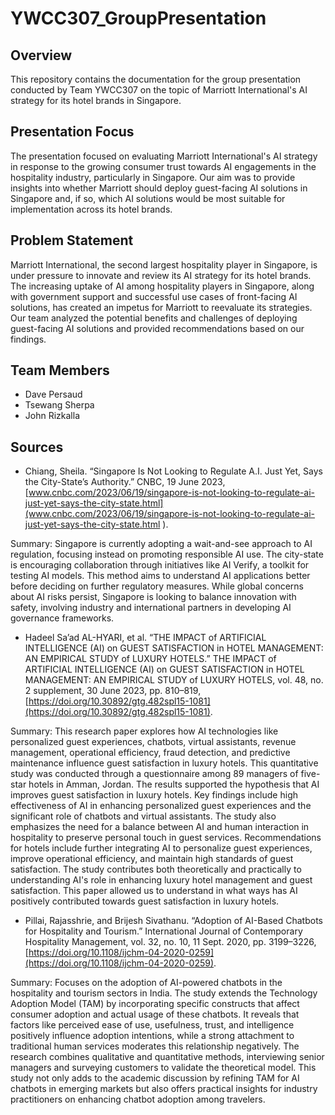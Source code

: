 # YWCC307_GroupPresentation

## Overview

This repository contains the documentation for the group presentation conducted by Team YWCC307 on the topic of Marriott International's AI strategy for its hotel brands in Singapore.

## Presentation Focus

The presentation focused on evaluating Marriott International's AI strategy in response to the growing consumer trust towards AI engagements in the hospitality industry, particularly in Singapore. Our aim was to provide insights into whether Marriott should deploy guest-facing AI solutions in Singapore and, if so, which AI solutions would be most suitable for implementation across its hotel brands.

## Problem Statement

Marriott International, the second largest hospitality player in Singapore, is under pressure to innovate and review its AI strategy for its hotel brands. The increasing uptake of AI among hospitality players in Singapore, along with government support and successful use cases of front-facing AI solutions, has created an impetus for Marriott to reevaluate its strategies. Our team analyzed the potential benefits and challenges of deploying guest-facing AI solutions and provided recommendations based on our findings.

## Team Members

- Dave Persaud
- Tsewang Sherpa
- John Rizkalla

## Sources

- Chiang, Sheila. “Singapore Is Not Looking to Regulate A.I. Just Yet, Says the City-State’s Authority.” CNBC, 19 June 2023, [www.cnbc.com/2023/06/19/singapore-is-not-looking-to-regulate-ai-just-yet-says-the-city-state.html](www.cnbc.com/2023/06/19/singapore-is-not-looking-to-regulate-ai-just-yet-says-the-city-state.html ).

Summary: Singapore is currently adopting a wait-and-see approach to AI regulation, focusing instead on promoting responsible AI use. The city-state is encouraging collaboration through initiatives like AI Verify, a toolkit for testing AI models. This method aims to understand AI applications better before deciding on further regulatory measures. While global concerns about AI risks persist, Singapore is looking to balance innovation with safety, involving industry and international partners in developing AI governance frameworks.
- Hadeel Sa’ad AL-HYARI, et al. “THE IMPACT of ARTIFICIAL INTELLIGENCE (AI) on GUEST SATISFACTION in HOTEL MANAGEMENT: AN EMPIRICAL STUDY of LUXURY HOTELS.” THE IMPACT of ARTIFICIAL INTELLIGENCE (AI) on GUEST SATISFACTION in HOTEL MANAGEMENT: AN EMPIRICAL STUDY of LUXURY HOTELS, vol. 48, no. 2 supplement, 30 June 2023, pp. 810–819, [https://doi.org/10.30892/gtg.482spl15-1081](https://doi.org/10.30892/gtg.482spl15-1081).

Summary: This research paper explores how AI technologies like personalized guest experiences, chatbots, virtual assistants, revenue management, operational efficiency, fraud detection, and predictive maintenance influence guest satisfaction in luxury hotels. This quantitative study was conducted through a questionnaire among 89 managers of five-star hotels in Amman, Jordan. The results supported the hypothesis that AI improves guest satisfaction in luxury hotels. Key findings include high effectiveness of AI in enhancing personalized guest experiences and the significant role of chatbots and virtual assistants. The study also emphasizes the need for a balance between AI and human interaction in hospitality to preserve personal touch in guest services. Recommendations for hotels include further integrating AI to personalize guest experiences, improve operational efficiency, and maintain high standards of guest satisfaction. The study contributes both theoretically and practically to understanding AI's role in enhancing luxury hotel management and guest satisfaction. This paper allowed us to understand in what ways has AI positively contributed towards guest satisfaction in luxury hotels. 

- Pillai, Rajasshrie, and Brijesh Sivathanu. “Adoption of AI-Based Chatbots for Hospitality and Tourism.” International Journal of Contemporary Hospitality Management, vol. 32, no. 10, 11 Sept. 2020, pp. 3199–3226, [https://doi.org/10.1108/ijchm-04-2020-0259](https://doi.org/10.1108/ijchm-04-2020-0259).

Summary: Focuses on the adoption of AI-powered chatbots in the hospitality and tourism sectors in India. The study extends the Technology Adoption Model (TAM) by incorporating specific constructs that affect consumer adoption and actual usage of these chatbots. It reveals that factors like perceived ease of use, usefulness, trust, and intelligence positively influence adoption intentions, while a strong attachment to traditional human services moderates this relationship negatively. The research combines qualitative and quantitative methods, interviewing senior managers and surveying customers to validate the theoretical model. This study not only adds to the academic discussion by refining TAM for AI chatbots in emerging markets but also offers practical insights for industry practitioners on enhancing chatbot adoption among travelers.
